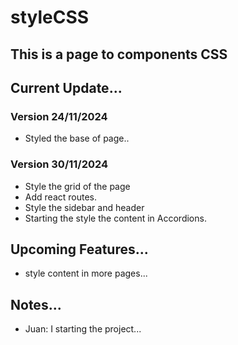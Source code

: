 # styleCSS

## This is a page to components CSS

## Current Update...

### Version 24/11/2024

- Styled the base of page..

### Version 30/11/2024

- Style the grid of the page
- Add react routes.
- Style the sidebar and header
- Starting the style the content in Accordions.

## Upcoming Features...

- style content in more pages...

## Notes...

- Juan: I starting the project...
